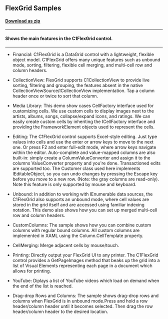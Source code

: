 ## FlexGrid Samples
#### [Download as zip](https://downgit.github.io/#/home?url=https://github.com/GrapeCity/ComponentOne-UWP-Samples/tree/master/\C1.UWP.FlexGrid\CS\FlexGridSamples)
____
#### Shows the main features in the C1FlexGrid control.
____

* Financial:
C1FlexGrid is a DataGrid control with a lightweight, flexible object model. C1FlexGrid offers many unique features such as unbound mode, sorting, filtering, flexible cell merging, and multi-cell row and column headers.


* CollectionView:
FlexGrid supports C1CollectionView to provide live sorting, filtering and grouping, the features absent in the native CollectionViewSource/ICollectionView implementation. Tap a column header once or twice to sort that column.


* Media Library:
This demo show cases CellFactory interface used for customizing cells. We use custom cells to display images next to the artists, albums, songs, collapse/expand icons, and ratings. We can easily create custom cells by inheriting the ICellFactory interface and providing the FrameworkElement objects used to represent the cells.


* Editing:
The C1FlexGrid control supports Excel-style editing. Just type values into cells and use the enter or arrow keys to move to the next one. Or press F2 and enter full-edit mode, where arrow keys navigate within the editor. Auto-complete and value-mapped columns are also built-in: simply create a ColumnValueConverter and assign it to the columns ValueConverter property and you're done. Transactioned edits are supported too. The Customer class used here implements IEditableObject, so you can undo changes by pressing the Escape key before you move to a new row. (Note: the gray columns are read-only). Note this feature is only supported by mouse and keyboard.


* Unbound:
In addition to working with IEnumerable data sources, the C1FlexGrid also supports an unbound mode, where cell values are stored in the grid itself and are accessed using familiar indexing notation. This demo also shows how you can set up merged multi-cell row and column headers.


* CustomColumns:
The sample shows how you can combine custom columns with regular bound columns. All custom columns are implemented in XAML using the Column.CellTemplate property.


* CellMerging:
Merge adjacent cells by mouse/touch.


* Printing:
Directly output your FlexGrid UI to any printer. The C1FlexGrid control provides a GetPageImages method that beaks up the grid into a list of Visual Elements representing each page in a document which allows for printing.


* YouTube:
Diplays a list of YouTube videos which load on demand when the end of the list is reached.


* Drag-drop Rows and Columns:
The sample shows drag-drop rows and columns when FlexGrid is in unbound mode.Press and hold a row header/column header until it becomes selected. Then drag the row header/column header to the desired location.

